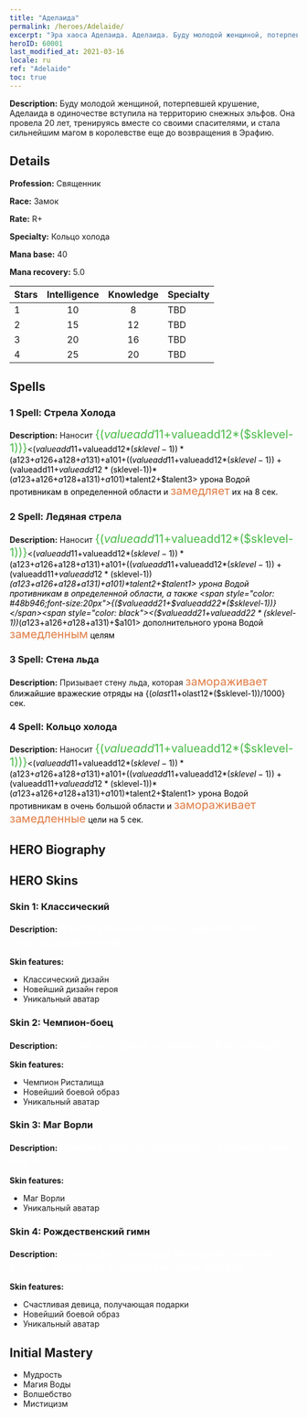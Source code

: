 ```yaml
---
title: "Аделаида"
permalink: /heroes/Adelaide/
excerpt: "Эра хаоса Аделаида. Аделаида. Буду молодой женщиной, потерпевшей крушение, Аделаида в одиночестве вступила на территорию снежных эльфов. Она провела 20 лет, тренируясь вместе со своими спасителями, и стала сильнейшим магом в королевстве еще до возвращения в Эрафию."
heroID: 60001
last_modified_at: 2021-03-16
locale: ru
ref: "Adelaide"
toc: true
---
```

 **Description:** Буду молодой женщиной, потерпевшей крушение, Аделаида в одиночестве вступила на территорию снежных эльфов. Она провела 20 лет, тренируясь вместе со своими спасителями, и стала сильнейшим магом в королевстве еще до возвращения в Эрафию.
## Details
 **Profession:** Священник

 **Race:** Замок

 **Rate:** R+

 **Specialty:** Кольцо холода

 **Mana base:** 40

 **Mana recovery:** 5.0


  | Stars   |  Intelligence  |    Knowledge   |      Specialty     |
  |---------|:---------------:|:---------------:|--------------------|
  |    1    | 10 | 8 | TBD |
  |    2    | 15 | 12 | TBD |
  |    3    | 20 | 16 | TBD |
  |    4    | 25 | 20 | TBD |

## Spells
### 1 Spell: Стрела Холода
 **Description:** Наносит <span style="color: #48b946;font-size:20px">{($valueadd11+$valueadd12*($sklevel-1))}</span><span style="color: black"><($valueadd11+$valueadd12*($sklevel-1))*($a123+$a126+$a128+$a131)+$a101+(($valueadd11+$valueadd12*($sklevel-1))+($valueadd11+$valueadd12*($sklevel-1))*($a123+$a126+$a128+$a131)+$a101)*$talent2+$talent3> урона Водой противникам в определенной области и <span style="color: #e07c44;font-size:20px">замедляет</span><span style="color: black"> их на 8 сек.

### 2 Spell: Ледяная стрела
 **Description:** Наносит <span style="color: #48b946;font-size:20px">{($valueadd11+$valueadd12*($sklevel-1))}</span><span style="color: black"><($valueadd11+$valueadd12*($sklevel-1))*($a123+$a126+$a128+$a131)+$a101+(($valueadd11+$valueadd12*($sklevel-1))+($valueadd11+$valueadd12*($sklevel-1))*($a123+$a126+$a128+$a131)+$a101)*$talent2+$talent1> урона Водой противникам в определенной области, а также <span style="color: #48b946;font-size:20px">{($valueadd21+$valueadd22*($sklevel-1))}</span><span style="color: black"><($valueadd21+$valueadd22*($sklevel-1))*($a123+$a126+$a128+$a131)+$a101> дополнительного урона Водой <span style="color: #e07c44;font-size:20px">замедленным</span><span style="color: black"> целям

### 3 Spell: Стена льда
 **Description:** Призывает стену льда, которая <span style="color: #e07c44;font-size:20px">замораживает</span><span style="color: black"> ближайшие вражеские отряды на {($olast11+$olast12*($sklevel-1))/1000} сек.

### 4 Spell: Кольцо холода
 **Description:** Наносит <span style="color: #48b946;font-size:20px">{($valueadd11+$valueadd12*($sklevel-1))}</span><span style="color: black"><($valueadd11+$valueadd12*($sklevel-1))*($a123+$a126+$a128+$a131)+$a101+(($valueadd11+$valueadd12*($sklevel-1))+($valueadd11+$valueadd12*($sklevel-1))*($a123+$a126+$a128+$a131)+$a101)*$talent2+$talent1> урона Водой противникам в очень большой области и <span style="color: #e07c44;font-size:20px">замораживает</span><span style="color: black"> <span style="color: #e07c44;font-size:20px">замедленные</span><span style="color: black"> цели на 5 сек.


## HERO Biography

## HERO Skins
### Skin 1: **Классический**

 **Description:** <span style="color: #ffffff;font-size:20px">Я вернулась из моего ледяного рая спустя десятилетия.</span>

 **Skin features:** 

   - Классический дизайн
   - Новейший дизайн героя
   - Уникальный аватар

### Skin 2: **Чемпион-боец**

 **Description:** <span style="color: #ffffff;font-size:20px">Герой из героев и чемпион Ристалища!</span>

 **Skin features:** 

   - Чемпион Ристалища
   - Новейший боевой образ
   - Уникальный аватар

### Skin 3: **Маг Ворли**

 **Description:** <span style="color: #ffffff;font-size:20px">Никому еще не удавалось пережить зиму Вори.</span>

 **Skin features:** 

   - Маг Ворли
   - Уникальный аватар

### Skin 4: **Рождественский гимн**

 **Description:** <span style="color: #ffffff;font-size:20px">После долгого года это единственное время, когда мы открываем наши сердца.</span>

 **Skin features:** 

   - Счастливая девица, получающая подарки
   - Новейший боевой образ
   - Уникальный аватар


## Initial Mastery
   - Мудрость
   - Магия Воды
   - Волшебство
   - Мистицизм
